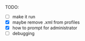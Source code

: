 TODO:

- [ ] make it run
- [x] maybe remove .xml from profiles
- [x] how to prompt for administrator
- [ ] debugging